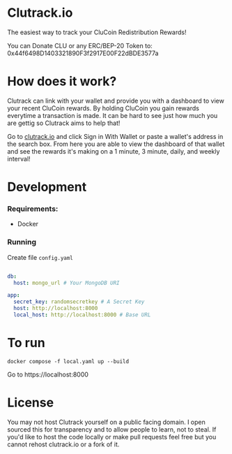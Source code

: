 # Clutrack.io
The easiest way to track your CluCoin Redistribution Rewards!

You can Donate CLU or any ERC/BEP-20 Token to: 0x44f6498D1403321890F3f2917E00F22dBDE3577a

# How does it work?
Clutrack can link with your wallet and provide you with a dashboard to view your recent CluCoin rewards. By holding CluCoin you gain rewards everytime a transaction is made. It can be hard to see just how much you are gettig so Clutrack aims to help that! 

Go to [clutrack.io](https://clutrack.io) and click Sign in With Wallet or paste a wallet's address in the search box. From here you are able to view the dashboard of that wallet and see the rewards it's making on a 1 minute, 3 minute, daily, and weekly interval!

# Development

### Requirements:

- Docker

### Running

Create file `config.yaml`

```yml

db:
  host: mongo_url # Your MongoDB URI

app:
  secret_key: randomsecretkey # A Secret Key
  host: http://localhost:8000
  local_host: http://localhost:8000 # Base URL
```
# To run

```
docker compose -f local.yaml up --build
```

Go to https://localhost:8000

# License

You may not host Clutrack yourself on a public facing domain. I open sourced this for transparency and to allow people to learn, not to steal. If you'd like to host the code locally or make pull requests feel free but you cannot rehost clutrack.io or a fork of it.